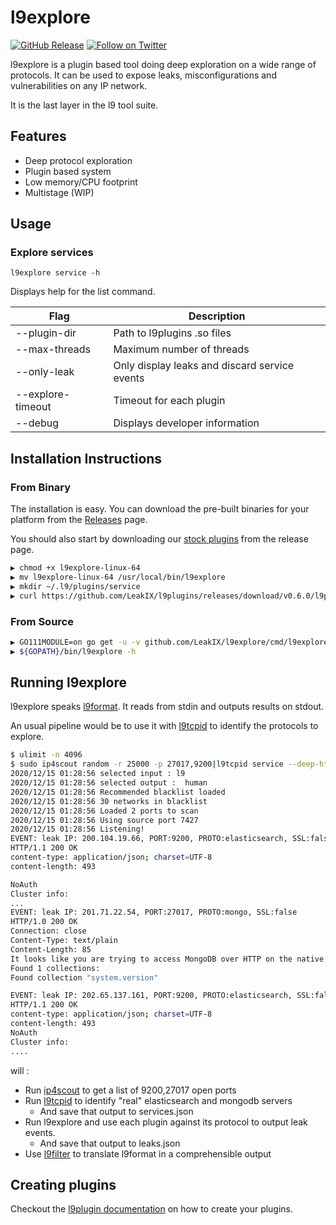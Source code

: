 # l9explore

[![GitHub Release](https://img.shields.io/github/v/release/LeakIX/l9explore)](https://github.com/LeakIX/l9explore/releases)
[![Follow on Twitter](https://img.shields.io/twitter/follow/leak_ix.svg?logo=twitter)](https://twitter.com/leak_ix)

l9explore is a plugin based tool doing deep exploration on a wide range of protocols.
It can be used to expose leaks, misconfigurations and vulnerabilities on any IP network.

It is the last layer in the l9 tool suite.

## Features

- Deep protocol exploration 
- Plugin based system
- Low memory/CPU footprint
- Multistage (WIP)

## Usage

### Explore services

```
l9explore service -h
```

Displays help for the list command.

|Flag           |Description  |
|-----------------------|-------------------------------------------------------|
|--plugin-dir     | Path to l9plugins .so files  |
|--max-threads    | Maximum number of threads |
|--only-leak      | Only display leaks and discard service events |
|--explore-timeout | Timeout for each plugin |
|--debug           | Displays developer information 

## Installation Instructions

### From Binary

The installation is easy. You can download the pre-built binaries for your platform from the [Releases](https://github.com/LeakIX/l9explore/releases/) page.

You should also start by downloading our [stock plugins](https://github.com/LeakIX/l9plugins) from the release page.

```sh
▶ chmod +x l9explore-linux-64
▶ mv l9explore-linux-64 /usr/local/bin/l9explore
▶ mkdir ~/.l9/plugins/service
▶ curl https://github.com/LeakIX/l9plugins/releases/download/v0.6.0/l9plugins-amd64.tar.gz|tar -xzvC ~/.l9/plugins
```

### From Source


```sh
▶ GO111MODULE=on go get -u -v github.com/LeakIX/l9explore/cmd/l9explore
▶ ${GOPATH}/bin/l9explore -h
```

## Running l9explore

l9explore speaks [l9format](https://github.com/LeakIX/l9format). It reads from stdin and outputs results on stdout.

An usual pipeline would be to use it with [l9tcpid](https://github.com/LeakIX/l9tcpid) to identify the protocols to explore. 

```sh
$ ulimit -n 4096 
$ sudo ip4scout random -r 25000 -p 27017,9200|l9tcpid service --deep-http --max-threads=2048|tee services.json|l9explore service --explore-timeout 5s -t 2048 -l|tee leaks.json|l9filter transform -i l9 -o human
2020/12/15 01:28:56 selected input : l9
2020/12/15 01:28:56 selected output :  human
2020/12/15 01:28:56 Recommended blacklist loaded
2020/12/15 01:28:56 30 networks in blacklist
2020/12/15 01:28:56 Loaded 2 ports to scan
2020/12/15 01:28:56 Using source port 7427
2020/12/15 01:28:56 Listening!
EVENT: leak IP: 200.104.19.66, PORT:9200, PROTO:elasticsearch, SSL:false
HTTP/1.1 200 OK
content-type: application/json; charset=UTF-8
content-length: 493

NoAuth
Cluster info:
...
EVENT: leak IP: 201.71.22.54, PORT:27017, PROTO:mongo, SSL:false
HTTP/1.0 200 OK
Connection: close
Content-Type: text/plain
Content-Length: 85
It looks like you are trying to access MongoDB over HTTP on the native driver port.
Found 1 collections:
Found collection "system.version"

EVENT: leak IP: 202.65.137.161, PORT:9200, PROTO:elasticsearch, SSL:false
HTTP/1.1 200 OK
content-type: application/json; charset=UTF-8
content-length: 493
NoAuth
Cluster info:
....
```

will :

- Run [ip4scout](https://github.com/LeakIX/ip4scout) to get a list of 9200,27017 open ports
- Run [l9tcpid](https://github.com/LeakIX/l9tcpid) to identify "real" elasticsearch and mongodb servers
  - And save that output to services.json
- Run l9explore and use each plugin against its protocol to output leak events.
  - And save that output to leaks.json
- Use [l9filter](https://github.com/LeakIX/l9filter) to translate l9format in a comprehensible output


## Creating plugins

Checkout the [l9plugin documentation](https://github.com/LeakIX/l9format/blob/master/l9plugin.md) on how to create your plugins.